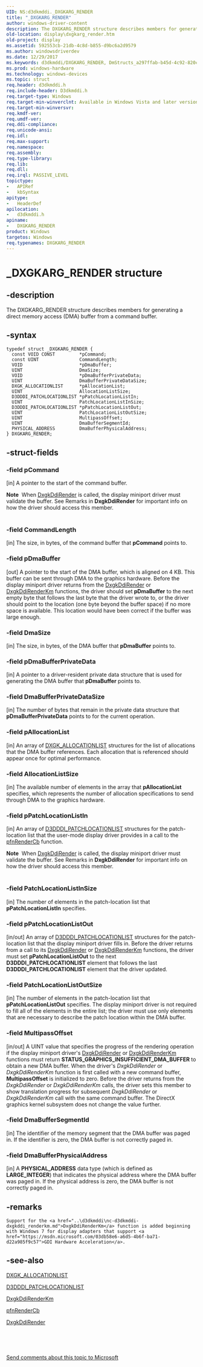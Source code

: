 ```yaml
---
UID: NS:d3dkmddi._DXGKARG_RENDER
title: "_DXGKARG_RENDER"
author: windows-driver-content
description: The DXGKARG_RENDER structure describes members for generating a direct memory access (DMA) buffer from a command buffer.
old-location: display\dxgkarg_render.htm
old-project: display
ms.assetid: 592553cb-21db-4c8d-b855-d9bc6a2d9579
ms.author: windowsdriverdev
ms.date: 12/29/2017
ms.keywords: d3dkmddi/DXGKARG_RENDER, DmStructs_a297ffab-b45d-4c92-820c-0ef11849445e.xml, *INOUT_PDXGKARG_RENDER, display.dxgkarg_render, DXGKARG_RENDER, DXGKARG_RENDER structure [Display Devices], _DXGKARG_RENDER
ms.prod: windows-hardware
ms.technology: windows-devices
ms.topic: struct
req.header: d3dkmddi.h
req.include-header: D3dkmddi.h
req.target-type: Windows
req.target-min-winverclnt: Available in Windows Vista and later versions of the Windows operating systems.
req.target-min-winversvr: 
req.kmdf-ver: 
req.umdf-ver: 
req.ddi-compliance: 
req.unicode-ansi: 
req.idl: 
req.max-support: 
req.namespace: 
req.assembly: 
req.type-library: 
req.lib: 
req.dll: 
req.irql: PASSIVE_LEVEL
topictype:
-	APIRef
-	kbSyntax
apitype:
-	HeaderDef
apilocation:
-	d3dkmddi.h
apiname:
-	DXGKARG_RENDER
product: Windows
targetos: Windows
req.typenames: DXGKARG_RENDER
---
```


# _DXGKARG_RENDER structure


## -description


The DXGKARG_RENDER structure describes members for generating a direct memory access (DMA) buffer from a command buffer.


## -syntax


````
typedef struct _DXGKARG_RENDER {
  const VOID CONST         *pCommand;
  const UINT               CommandLength;
  VOID                     *pDmaBuffer;
  UINT                     DmaSize;
  VOID                     *pDmaBufferPrivateData;
  UINT                     DmaBufferPrivateDataSize;
  DXGK_ALLOCATIONLIST      *pAllocationList;
  UINT                     AllocationListSize;
  D3DDDI_PATCHLOCATIONLIST *pPatchLocationListIn;
  UINT                     PatchLocationListInSize;
  D3DDDI_PATCHLOCATIONLIST *pPatchLocationListOut;
  UINT                     PatchLocationListOutSize;
  UINT                     MultipassOffset;
  UINT                     DmaBufferSegmentId;
  PHYSICAL_ADDRESS         DmaBufferPhysicalAddress;
} DXGKARG_RENDER;
````


## -struct-fields




### -field pCommand

[in] A pointer to the start of the command buffer.

<div class="alert"><b>Note</b>  When <a href="..\d3dkmddi\nc-d3dkmddi-dxgkddi_render.md">DxgkDdiRender</a> is called, the display miniport driver must validate the buffer. See Remarks in <b>DxgkDdiRender</b> for important info on how the driver should access this member.</div>
<div> </div>

### -field CommandLength

[in] The size, in bytes, of the command buffer that <b>pCommand</b> points to.


### -field pDmaBuffer

[out] A pointer to the start of the DMA buffer, which is aligned on 4 KB. This buffer can be sent through DMA to the graphics hardware. Before the display miniport driver returns from the <a href="..\d3dkmddi\nc-d3dkmddi-dxgkddi_render.md">DxgkDdiRender</a> or <a href="..\d3dkmddi\nc-d3dkmddi-dxgkddi_renderkm.md">DxgkDdiRenderKm</a> functions, the driver should set <b>pDmaBuffer</b> to the next empty byte that follows the last byte that the driver wrote to, or the driver should point to the location (one byte beyond the buffer space) if no more space is available. This location would have been correct if the buffer was large enough.


### -field DmaSize

[in] The size, in bytes, of the DMA buffer that <b>pDmaBuffer</b> points to.


### -field pDmaBufferPrivateData

[in] A pointer to a driver-resident private data structure that is used for generating the DMA buffer that <b>pDmaBuffer</b> points to.


### -field DmaBufferPrivateDataSize

[in] The number of bytes that remain in the private data structure that <b>pDmaBufferPrivateData</b> points to for the current operation.


### -field pAllocationList

[in] An array of <a href="..\d3dkmddi\ns-d3dkmddi-_dxgk_allocationlist.md">DXGK_ALLOCATIONLIST</a> structures for the list of allocations that the DMA buffer references. Each allocation that is referenced should appear once for optimal performance.


### -field AllocationListSize

[in] The available number of elements in the array that <b>pAllocationList</b> specifies, which represents the number of allocation specifications to send through DMA to the graphics hardware.


### -field pPatchLocationListIn

[in] An array of <a href="..\d3dukmdt\ns-d3dukmdt-_d3dddi_patchlocationlist.md">D3DDDI_PATCHLOCATIONLIST</a> structures for the patch-location list that the user-mode display driver provides in a call to the <a href="..\d3dumddi\nc-d3dumddi-pfnd3dddi_rendercb.md">pfnRenderCb</a> function.

<div class="alert"><b>Note</b>  When <a href="..\d3dkmddi\nc-d3dkmddi-dxgkddi_render.md">DxgkDdiRender</a> is called, the display miniport driver must validate the buffer. See Remarks in <b>DxgkDdiRender</b> for important info on how the driver should access this member.</div>
<div> </div>

### -field PatchLocationListInSize

[in] The number of elements in the patch-location list that <b>pPatchLocationListIn</b> specifies.


### -field pPatchLocationListOut

[in/out] An array of <a href="..\d3dukmdt\ns-d3dukmdt-_d3dddi_patchlocationlist.md">D3DDDI_PATCHLOCATIONLIST</a> structures for the patch-location list that the display miniport driver fills in. Before the driver returns from a call to its <a href="..\d3dkmddi\nc-d3dkmddi-dxgkddi_render.md">DxgkDdiRender</a> or <a href="..\d3dkmddi\nc-d3dkmddi-dxgkddi_renderkm.md">DxgkDdiRenderKm</a> functions, the driver must set <b>pPatchLocationListOut</b> to the next <b>D3DDDI_PATCHLOCATIONLIST</b> element that follows the last <b>D3DDDI_PATCHLOCATIONLIST</b> element that the driver updated.


### -field PatchLocationListOutSize

[in] The number of elements in the patch-location list that <b>pPatchLocationListOut</b> specifies. The display miniport driver is not required to fill all of the elements in the entire list; the driver must use only elements that are necessary to describe the patch location within the DMA buffer. 


### -field MultipassOffset

[in/out] A UINT value that specifies the progress of the rendering operation if the display miniport driver's <a href="..\d3dkmddi\nc-d3dkmddi-dxgkddi_render.md">DxgkDdiRender</a> or <a href="..\d3dkmddi\nc-d3dkmddi-dxgkddi_renderkm.md">DxgkDdiRenderKm</a> functions must return <b>STATUS_GRAPHICS_INSUFFICIENT_DMA_BUFFER</b> to obtain a new DMA buffer. When the driver's <i>DxgkDdiRender</i> or <i>DxgkDdiRenderKm</i> function is first called with a new command buffer, <b>MultipassOffset</b> is initialized to zero. Before the driver returns from the <i>DxgkDdiRender</i> or <i>DxgkDdiRenderKm</i> calls, the driver sets this member to show translation progress for subsequent <i>DxgkDdiRender</i> or <i>DxgkDdiRenderKm</i> call with the same command buffer. The DirectX graphics kernel subsystem does not change the value further. 


### -field DmaBufferSegmentId

[in] The identifier of the memory segment that the DMA buffer was paged in. If the identifier is zero, the DMA buffer is not correctly paged in.


### -field DmaBufferPhysicalAddress

[in] A <b>PHYSICAL_ADDRESS</b> data type (which is defined as <b>LARGE_INTEGER</b>) that indicates the physical address where the DMA buffer was paged in. If the physical address is zero, the DMA buffer is not correctly paged in.


## -remarks




    Support for the <a href="..\d3dkmddi\nc-d3dkmddi-dxgkddi_renderkm.md">DxgkDdiRenderKm</a> function is added beginning with Windows 7 for display adapters that support <a href="https://msdn.microsoft.com/03db58e6-a6d5-4b6f-ba71-d22a985f9c57">GDI Hardware Acceleration</a>.




## -see-also

<a href="..\d3dkmddi\ns-d3dkmddi-_dxgk_allocationlist.md">DXGK_ALLOCATIONLIST</a>



<a href="..\d3dukmdt\ns-d3dukmdt-_d3dddi_patchlocationlist.md">D3DDDI_PATCHLOCATIONLIST</a>



<a href="..\d3dkmddi\nc-d3dkmddi-dxgkddi_renderkm.md">DxgkDdiRenderKm</a>



<a href="..\d3dumddi\nc-d3dumddi-pfnd3dddi_rendercb.md">pfnRenderCb</a>



<a href="..\d3dkmddi\nc-d3dkmddi-dxgkddi_render.md">DxgkDdiRender</a>



 

 

<a href="mailto:wsddocfb@microsoft.com?subject=Documentation%20feedback [display\display]:%20DXGKARG_RENDER structure%20 RELEASE:%20(12/29/2017)&amp;body=%0A%0APRIVACY STATEMENT%0A%0AWe use your feedback to improve the documentation. We don't use your email address for any other purpose, and we'll remove your email address from our system after the issue that you're reporting is fixed. While we're working to fix this issue, we might send you an email message to ask for more info. Later, we might also send you an email message to let you know that we've addressed your feedback.%0A%0AFor more info about Microsoft's privacy policy, see http://privacy.microsoft.com/en-us/default.aspx." title="Send comments about this topic to Microsoft">Send comments about this topic to Microsoft</a>

